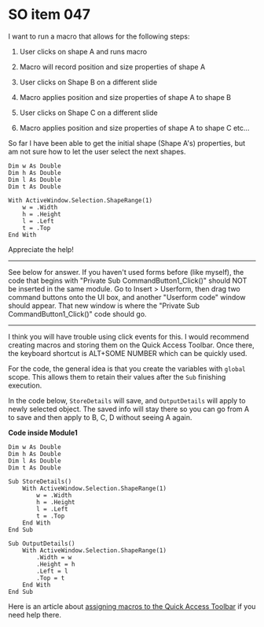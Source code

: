 # SO item 047
I want to run a macro that allows for the following steps:

1.  User clicks on shape A and runs macro
2.  Macro will record position and size properties of shape A

3.  User clicks on Shape B on a different slide

4.  Macro applies position and size properties of shape A to shape B
5.  User clicks on Shape C on a different slide
6.  Macro applies position and size properties of shape A to shape C etc...

So far I have been able to get the initial shape (Shape A's) properties, but am not sure how to let the user select the next shapes.

```
Dim w As Double
Dim h As Double
Dim l As Double
Dim t As Double

With ActiveWindow.Selection.ShapeRange(1)
    w = .Width
    h = .Height
    l = .Left
    t = .Top
End With

```

Appreciate the help!

* * *

See below for answer. If you haven't used forms before (like myself), the code that begins with "Private Sub CommandButton1_Click()" should NOT be inserted in the same module. Go to Insert > Userform, then drag two command buttons onto the UI box, and another "Userform code" window should appear. That new window is where the "Private Sub CommandButton1_Click()" code should go.

----

I think you will have trouble using click events for this. I would recommend creating macros and storing them on the Quick Access Toolbar. Once there, the keyboard shortcut is ALT+SOME NUMBER which can be quickly used.

For the code, the general idea is that you create the variables with `global` scope. This allows them to retain their values after the `Sub` finishing execution.

In the code below, `StoreDetails` will save, and `OutputDetails` will apply to newly selected object. The saved info will stay there so you can go from A to save and then apply to B, C, D without seeing A again.

**Code inside Module1**

```
Dim w As Double
Dim h As Double
Dim l As Double
Dim t As Double

Sub StoreDetails()
    With ActiveWindow.Selection.ShapeRange(1)
        w = .Width
        h = .Height
        l = .Left
        t = .Top
    End With
End Sub

Sub OutputDetails()
    With ActiveWindow.Selection.ShapeRange(1)
        .Width = w
        .Height = h
        .Left = l
        .Top = t
    End With
End Sub

```

Here is an article about [assigning macros to the Quick Access Toolbar](https://support.office.com/en-in/article/assign-a-macro-to-a-button-728c83ec-61d0-40bd-b6ba-927f84eb5d2c) if you need help there.
